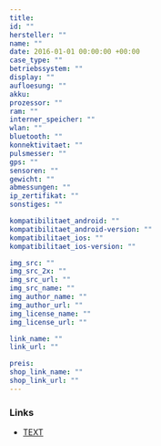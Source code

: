 ```yaml
---
title: 
id: ""
hersteller: ""
name: ""
date: 2016-01-01 00:00:00 +00:00
case_type: ""
betriebssystem: ""
display: ""
aufloesung: ""
akku: 
prozessor: ""
ram: ""
interner_speicher: ""
wlan: ""
bluetooth: ""
konnektivitaet: ""
pulsmesser: ""
gps: ""
sensoren: ""
gewicht: ""
abmessungen: ""
ip_zertifikat: ""
sonstiges: ""

kompatibilitaet_android: ""
kompatibilitaet_android-version: ""
kompatibilitaet_ios: ""
kompatibilitaet_ios-version: ""

img_src: ""
img_src_2x: ""
img_src_url: ""
img_src_name: ""
img_author_name: ""
img_author_url: ""
img_license_name: ""
img_license_url: ""

link_name: ""
link_url: ""

preis: 
shop_link_name: ""
shop_link_url: ""
---
```


### Links
* [TEXT](LINK)

